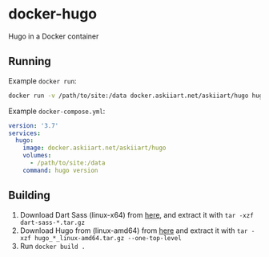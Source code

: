 # docker-hugo

Hugo in a Docker container

## Running

Example `docker run`:

```bash
docker run -v /path/to/site:/data docker.askiiart.net/askiiart/hugo hugo version
```

Example `docker-compose.yml`:

```yaml
version: '3.7'
services:
  hugo:
    image: docker.askiiart.net/askiiart/hugo
    volumes:
      - /path/to/site:/data
    command: hugo version
```

## Building

1. Download Dart Sass (linux-x64) from [here](https://github.com/sass/dart-sass/releases/latest), and extract it with `tar -xzf dart-sass-*.tar.gz`
2. Download Hugo from (linux-amd64) from [here](https://github.com/gohugoio/hugo/releases/latest) and extract it with `tar -xzf hugo_*_linux-amd64.tar.gz --one-top-level`
3. Run `docker build .`
